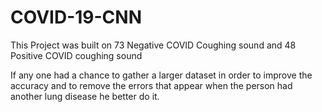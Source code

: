 # COVID-19-CNN

This Project was built on 73 Negative COVID Coughing sound and 48 Positive COVID coughing sound

If any one had a chance to gather a larger dataset in order to improve the accuracy and to remove the errors that appear when the person had another lung disease he better do it.
